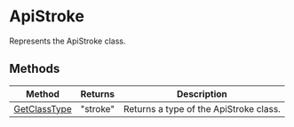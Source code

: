 # ApiStroke

Represents the ApiStroke class.


## Methods

| Method | Returns | Description |
| ------ | ------- | ----------- |
| [GetClassType](./Methods/GetClassType.md) | "stroke" | Returns a type of the ApiStroke class. |
